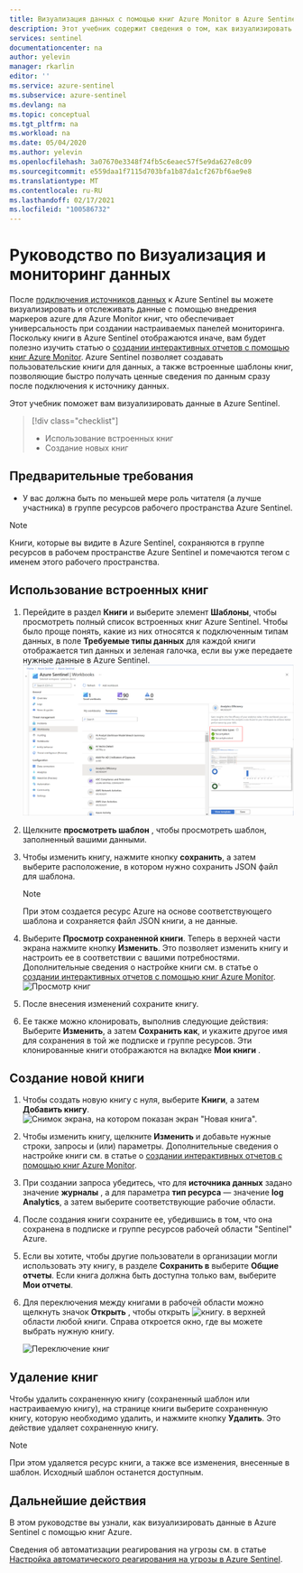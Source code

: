 ```yaml
---
title: Визуализация данных с помощью книг Azure Monitor в Azure Sentinel | Документация Майкрософт
description: Этот учебник содержит сведения о том, как визуализировать данные с помощью книг в Azure Sentinel.
services: sentinel
documentationcenter: na
author: yelevin
manager: rkarlin
editor: ''
ms.service: azure-sentinel
ms.subservice: azure-sentinel
ms.devlang: na
ms.topic: conceptual
ms.tgt_pltfrm: na
ms.workload: na
ms.date: 05/04/2020
ms.author: yelevin
ms.openlocfilehash: 3a07670e3348f74fb5c6eaec57f5e9da627e8c09
ms.sourcegitcommit: e559daa1f7115d703bfa1b87da1cf267bf6ae9e8
ms.translationtype: MT
ms.contentlocale: ru-RU
ms.lasthandoff: 02/17/2021
ms.locfileid: "100586732"
---
```

# <a name="tutorial-visualize-and-monitor-your-data"></a>Руководство по Визуализация и мониторинг данных



После [подключения источников данных](quickstart-onboard.md) к Azure Sentinel вы можете визуализировать и отслеживать данные с помощью внедрения маркеров azure для Azure Monitor книг, что обеспечивает универсальность при создании настраиваемых панелей мониторинга. Поскольку книги в Azure Sentinel отображаются иначе, вам будет полезно изучить статью о [создании интерактивных отчетов с помощью книг Azure Monitor](../azure-monitor/visualize/workbooks-overview.md). Azure Sentinel позволяет создавать пользовательские книги для данных, а также встроенные шаблоны книг, позволяющие быстро получать ценные сведения по данным сразу после подключения к источнику данных.


Этот учебник поможет вам визуализировать данные в Azure Sentinel.
> [!div class="checklist"]
> * Использование встроенных книг
> * Создание новых книг

## <a name="prerequisites"></a>Предварительные требования

- У вас должна быть по меньшей мере роль читателя (а лучше участника) в группе ресурсов рабочего пространства Azure Sentinel.

> [!NOTE]
> Книги, которые вы видите в Azure Sentinel, сохраняются в группе ресурсов в рабочем пространстве Azure Sentinel и помечаются тегом с именем этого рабочего пространства.

## <a name="use-built-in-workbooks"></a>Использование встроенных книг

1. Перейдите в раздел **Книги** и выберите элемент **Шаблоны**, чтобы просмотреть полный список встроенных книг Azure Sentinel. Чтобы было проще понять, какие из них относятся к подключенным типам данных, в поле **Требуемые типы данных** для каждой книги отображается тип данных и зеленая галочка, если вы уже передаете нужные данные в Azure Sentinel.
  ![Переход к книгам](./media/tutorial-monitor-data/access-workbooks.png)
1. Щелкните **просмотреть шаблон** , чтобы просмотреть шаблон, заполненный вашими данными.
  
1. Чтобы изменить книгу, нажмите кнопку **сохранить**, а затем выберите расположение, в котором нужно сохранить JSON файл для шаблона. 

   > [!NOTE]
   > При этом создается ресурс Azure на основе соответствующего шаблона и сохраняется файл JSON книги, а не данные.


1. Выберите **Просмотр сохраненной книги**. Теперь в верхней части экрана нажмите кнопку **Изменить**. Это позволяет изменить книгу и настроить ее в соответствии с вашими потребностями. Дополнительные сведения о настройке книги см. в статье о [создании интерактивных отчетов с помощью книг Azure Monitor](../azure-monitor/visualize/workbooks-overview.md).
![Просмотр книг](./media/tutorial-monitor-data/workbook-graph.png)
1. После внесения изменений сохраните книгу. 

1. Ее также можно клонировать, выполнив следующие действия: Выберите **Изменить**, а затем **Сохранить как**, и укажите другое имя для сохранения в той же подписке и группе ресурсов. Эти клонированные книги отображаются на вкладке **Мои книги** .


## <a name="create-new-workbook"></a>Создание новой книги

1. Чтобы создать новую книгу с нуля, выберите **Книги**, а затем **Добавить книгу**.
  ![Снимок экрана, на котором показан экран "Новая книга".](./media/tutorial-monitor-data/create-workbook.png)

1. Чтобы изменить книгу, щелкните **Изменить** и добавьте нужные строки, запросы и (или) параметры. Дополнительные сведения о настройке книги см. в статье о [создании интерактивных отчетов с помощью книг Azure Monitor](../azure-monitor/visualize/workbooks-overview.md). 

1. При создании запроса убедитесь, что для **источника данных** задано значение **журналы** , а для параметра **тип ресурса** — значение **log Analytics**, а затем выберите соответствующие рабочие области. 

1. После создания книги сохраните ее, убедившись в том, что она сохранена в подписке и группе ресурсов рабочей области "Sentinel" Azure.

1. Если вы хотите, чтобы другие пользователи в организации могли использовать эту книгу, в разделе **Сохранить в** выберите **Общие отчеты**. Если книга должна быть доступна только вам, выберите **Мои отчеты**.

1. Для переключения между книгами в рабочей области можно щелкнуть значок **Открыть** , чтобы открыть ![ книгу. ](./media/tutorial-monitor-data/switch.png) в верхней области любой книги. Справа откроется окно, где вы можете выбрать нужную книгу.

   ![Переключение книг](./media/tutorial-monitor-data/switch-workbooks.png)


## <a name="how-to-delete-workbooks"></a>Удаление книг

Чтобы удалить сохраненную книгу (сохраненный шаблон или настраиваемую книгу), на странице книги выберите сохраненную книгу, которую необходимо удалить, и нажмите кнопку **Удалить**. Это действие удаляет сохраненную книгу.

> [!NOTE]
> При этом удаляется ресурс книги, а также все изменения, внесенные в шаблон. Исходный шаблон останется доступным.

## <a name="next-steps"></a>Дальнейшие действия

В этом руководстве вы узнали, как визуализировать данные в Azure Sentinel с помощью книг Azure.

Сведения об автоматизации реагирования на угрозы см. в статье [Настройка автоматического реагирования на угрозы в Azure Sentinel](tutorial-respond-threats-playbook.md).
